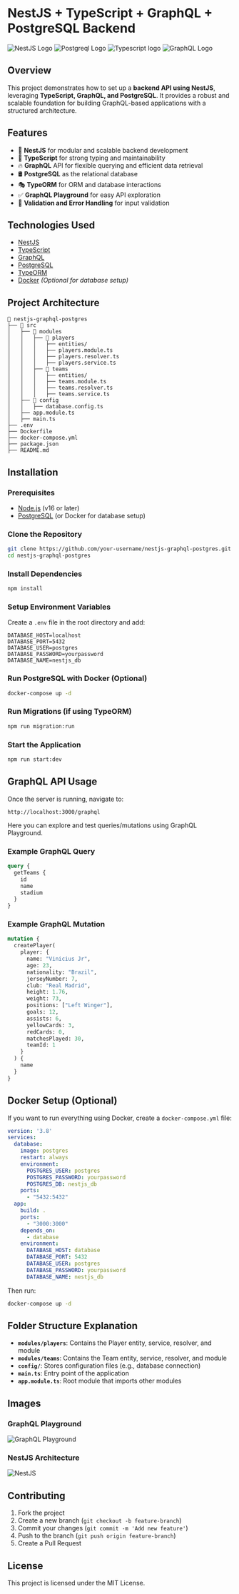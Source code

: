# NestJS + TypeScript + GraphQL + PostgreSQL Backend

![NestJS Logo](https://upload.wikimedia.org/wikipedia/commons/a/a8/NestJS.svg)
![Postgreql Logo](https://upload.wikimedia.org/wikipedia/commons/2/29/Postgresql_elephant.svg)
![Typescript logo](https://en.wikipedia.org/wiki/TypeScript#/media/File:Typescript.svg)
![GraphQL Logo](https://upload.wikimedia.org/wikipedia/commons/1/17/GraphQL_Logo.svg)


## Overview

This project demonstrates how to set up a **backend API using NestJS**, leveraging **TypeScript, GraphQL, and PostgreSQL**. It provides a robust and scalable foundation for building GraphQL-based applications with a structured architecture.

## Features

- 🚀 **NestJS** for modular and scalable backend development
- 📜 **TypeScript** for strong typing and maintainability
- 🔥 **GraphQL** API for flexible querying and efficient data retrieval
- 🛢 **PostgreSQL** as the relational database
- 🎭 **TypeORM** for ORM and database interactions
- ✅ **GraphQL Playground** for easy API exploration
- 🔐 **Validation and Error Handling** for input validation

## Technologies Used

- [NestJS](https://nestjs.com/)
- [TypeScript](https://www.typescriptlang.org/)
- [GraphQL](https://graphql.org/)
- [PostgreSQL](https://www.postgresql.org/)
- [TypeORM](https://typeorm.io/)
- [Docker](https://www.docker.com/) *(Optional for database setup)*

## Project Architecture

```
📂 nestjs-graphql-postgres
├── 📁 src
│   ├── 📁 modules
│   │   ├── 📁 players
│   │   │   ├── entities/
│   │   │   ├── players.module.ts
│   │   │   ├── players.resolver.ts
│   │   │   ├── players.service.ts
│   │   ├── 📁 teams
│   │   │   ├── entities/
│   │   │   ├── teams.module.ts
│   │   │   ├── teams.resolver.ts
│   │   │   ├── teams.service.ts
│   ├── 📁 config
│   │   ├── database.config.ts
│   ├── app.module.ts
│   ├── main.ts
├── .env
├── Dockerfile
├── docker-compose.yml
├── package.json
├── README.md
```

## Installation

### Prerequisites
- [Node.js](https://nodejs.org/) (v16 or later)
- [PostgreSQL](https://www.postgresql.org/) (or Docker for database setup)

### Clone the Repository
```sh
git clone https://github.com/your-username/nestjs-graphql-postgres.git
cd nestjs-graphql-postgres
```

### Install Dependencies
```sh
npm install
```

### Setup Environment Variables
Create a `.env` file in the root directory and add:
```env
DATABASE_HOST=localhost
DATABASE_PORT=5432
DATABASE_USER=postgres
DATABASE_PASSWORD=yourpassword
DATABASE_NAME=nestjs_db
```

### Run PostgreSQL with Docker (Optional)
```sh
docker-compose up -d
```

### Run Migrations (if using TypeORM)
```sh
npm run migration:run
```

### Start the Application
```sh
npm run start:dev
```

## GraphQL API Usage

Once the server is running, navigate to:
```
http://localhost:3000/graphql
```

Here you can explore and test queries/mutations using GraphQL Playground.

### Example GraphQL Query
```graphql
query {
  getTeams {
    id
    name
    stadium
  }
}
```

### Example GraphQL Mutation
```graphql
mutation {
  createPlayer(
    player: {
      name: "Vinicius Jr",
      age: 23,
      nationality: "Brazil",
      jerseyNumber: 7,
      club: "Real Madrid",
      height: 1.76,
      weight: 73,
      positions: ["Left Winger"],
      goals: 12,
      assists: 6,
      yellowCards: 3,
      redCards: 0,
      matchesPlayed: 30,
      teamId: 1
    }
  ) {
    name
  }
}
```

## Docker Setup (Optional)

If you want to run everything using Docker, create a `docker-compose.yml` file:
```yaml
version: '3.8'
services:
  database:
    image: postgres
    restart: always
    environment:
      POSTGRES_USER: postgres
      POSTGRES_PASSWORD: yourpassword
      POSTGRES_DB: nestjs_db
    ports:
      - "5432:5432"
  app:
    build: .
    ports:
      - "3000:3000"
    depends_on:
      - database
    environment:
      DATABASE_HOST: database
      DATABASE_PORT: 5432
      DATABASE_USER: postgres
      DATABASE_PASSWORD: yourpassword
      DATABASE_NAME: nestjs_db
```
Then run:
```sh
docker-compose up -d
```

## Folder Structure Explanation

- **`modules/players`**: Contains the Player entity, service, resolver, and module
- **`modules/teams`**: Contains the Team entity, service, resolver, and module
- **`config/`**: Stores configuration files (e.g., database connection)
- **`main.ts`**: Entry point of the application
- **`app.module.ts`**: Root module that imports other modules

## Images

### GraphQL Playground
![GraphQL Playground](https://graphql.org/img/og_image.png)

### NestJS Architecture
![NestJS](https://docs.nestjs.com/assets/logo-small.svg)

## Contributing

1. Fork the project
2. Create a new branch (`git checkout -b feature-branch`)
3. Commit your changes (`git commit -m 'Add new feature'`)
4. Push to the branch (`git push origin feature-branch`)
5. Create a Pull Request

## License

This project is licensed under the MIT License.

